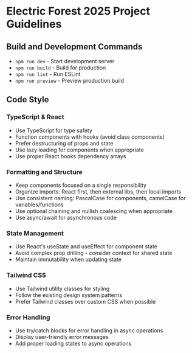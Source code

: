 # Electric Forest 2025 Project Guidelines

## Build and Development Commands
- `npm run dev` - Start development server
- `npm run build` - Build for production
- `npm run lint` - Run ESLint
- `npm run preview` - Preview production build

## Code Style

### TypeScript & React
- Use TypeScript for type safety
- Function components with hooks (avoid class components)
- Prefer destructuring of props and state
- Use lazy loading for components when appropriate
- Use proper React hooks dependency arrays

### Formatting and Structure
- Keep components focused on a single responsibility
- Organize imports: React first, then external libs, then local imports
- Use consistent naming: PascalCase for components, camelCase for variables/functions
- Use optional chaining and nullish coalescing when appropriate
- Use async/await for asynchronous code

### State Management
- Use React's useState and useEffect for component state
- Avoid complex prop drilling - consider context for shared state
- Maintain immutability when updating state

### Tailwind CSS
- Use Tailwind utility classes for styling
- Follow the existing design system patterns
- Prefer Tailwind classes over custom CSS when possible

### Error Handling
- Use try/catch blocks for error handling in async operations
- Display user-friendly error messages
- Add proper loading states to async operations